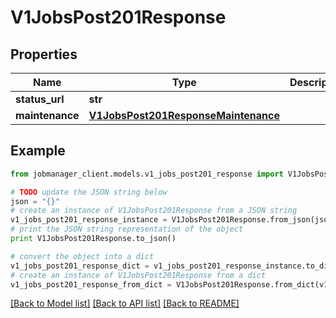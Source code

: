 # V1JobsPost201Response


## Properties
Name | Type | Description | Notes
------------ | ------------- | ------------- | -------------
**status_url** | **str** |  | [optional] 
**maintenance** | [**V1JobsPost201ResponseMaintenance**](V1JobsPost201ResponseMaintenance.md) |  | [optional] 

## Example

```python
from jobmanager_client.models.v1_jobs_post201_response import V1JobsPost201Response

# TODO update the JSON string below
json = "{}"
# create an instance of V1JobsPost201Response from a JSON string
v1_jobs_post201_response_instance = V1JobsPost201Response.from_json(json)
# print the JSON string representation of the object
print V1JobsPost201Response.to_json()

# convert the object into a dict
v1_jobs_post201_response_dict = v1_jobs_post201_response_instance.to_dict()
# create an instance of V1JobsPost201Response from a dict
v1_jobs_post201_response_from_dict = V1JobsPost201Response.from_dict(v1_jobs_post201_response_dict)
```
[[Back to Model list]](../README.md#documentation-for-models) [[Back to API list]](../README.md#documentation-for-api-endpoints) [[Back to README]](../README.md)



